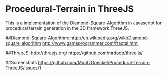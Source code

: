 # Procedural-Terrain in ThreeJS
This is a implementation of the Diamond-Square-Algorithm in Javascript for procedural terrain generation in the 3D framework ThreeJS.

##Diamond-Square-Algorithm:
http://en.wikipedia.org/wiki/Diamond-square_algorithm
http://www.gameprogrammer.com/fractal.html

##ThreeJS:
http://threejs.org/
https://github.com/mrdoob/three.js/

##Screenshots
https://github.com/MoritzGoeckel/Procedural-Terrain-ThreeJS/issues/1
